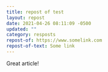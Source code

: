 ```yaml
---
title: repost of test
layout: repost
date: 2021-04-26 08:11:09 -0500
updated: ""
category: resposts
repost-of: https://www.somelink.com
repost-of-text: Some link
---
```

Great article!